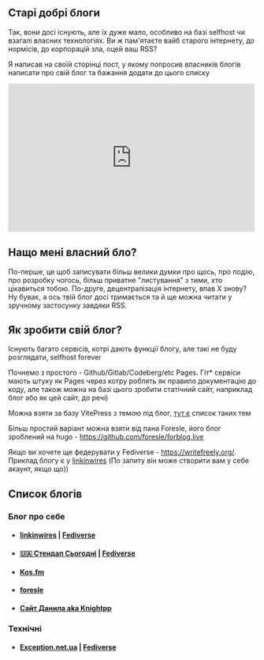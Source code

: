 <Banner
  text="Блоги"
  image="/comms/blogs.png"
  blur="8px"
/>

## Старі добрі блоги

Так, вони досі існують, але їх дуже мало, особливо на базі selfhost чи взагалі власних технологіях. Ви ж пам'ятаєте вайб старого інтернету, до нормісів, до корпорацій зла, оцей ваш RSS?

Я написав на своїй сторінці пост, у якому попросив власників блогів написати про свій блог та бажання додати до цього списку

<iframe src="https://shkey.cakestwix.com/embed/notes/a9ra9p10wjr600tp?border=false" data-misskey-embed-id="v1_42079889-3fd9-436c-9b4b-13ccd8b45535" loading="lazy" referrerpolicy="strict-origin-when-cross-origin" style="margin: 0 auto; border: none; width: 100%; max-width: 500px; height: 300px; color-scheme: light dark;"></iframe>

## Нащо мені власний бло?

По-перше, це щоб записувати більш велики думки про щось, про подію, про розробку чогось, більш приватне "листування" з тими, хто цікавиться тобою. По-друге, децентралізація інтернету, впав X знову? Ну буває, а ось твій блог досі тримається та й ще можна читати у зручному застосунку завдяки RSS.

## Як зробити свій блог?

Існують багато сервісів, котрі дають функції блогу, але такі не буду розглядати, selfhost forever

Почнемо з простого - Github/Gitlab/Codeberg/etc Pages. Гіт* сервіси мають штуку як Pages через котру роблять як правило документацію до коду, але також можна на базі цього зробити статічний сайт, наприклад блог або як цей сайт, до речі)

Можна взяти за базу VitePress з темою під блог, [тут є](https://github.com/logicspark/awesome-vitepress-v1?tab=readme-ov-file#community-themes) список таких тем

Більш простий варіант можна взяти від пана Foresle, його блог зроблений на hugo - https://github.com/foresle/forblog.live

Якщо ви хочете ще федерувати у Fediverse - https://writefreely.org/. Приклад блогу є у [linkinwires](https://blog.twink.men/read) (По запиту він може створити вам у себе акаунт, якщо що))

## Список блогів

### Блог про себе
- #### [linkinwires](https://blog.twink.men/read) | [Fediverse](https://shkey.cakestwix.com/@linkinwires@blog.twink.men) <Badge type="tip" text="Fediverse" /> <Badge type="warning" text="RSS*" />
- #### [🇺🇦 Стендап Сьогодні](https://leonid.shevtsov.me/) | [Fediverse](https://social.shevtsov.me/@stendap_sogodni) <Badge type="tip" text="Fediverse" /> <Badge type="warning" text="RSS" />
- #### [Kos.fm](https://kos.fm) <Badge type="warning" text="RSS" /> <Badge type="danger" text="Telegram" />
- #### [foresle](https://foresle.github.io/forblog.live/) <Badge type="warning" text="RSS" />
- #### [Сайт Данила aka Knightpp](https://knightpp.cc/uk-UA/) <Badge type="warning" text="RSS" />

### Технічні
- #### [Exception.net.ua](https://exception.net.ua/) | [Fediverse](https://social.net.ua/exception) <Badge type="tip" text="Fediverse" /> <Badge type="warning" text="RSS" />
